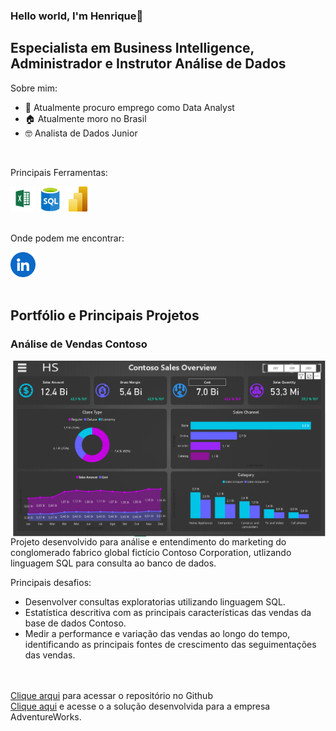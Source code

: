 ### Hello world, I'm Henrique👋

## Especialista em Business Intelligence,  <br> Administrador e Instrutor Análise de Dados

Sobre mim:

- 🔭 Atualmente procuro emprego como Data Analyst 
- 🏠 Atualmente moro no Brasil
- 🤓 Analista de Dados Junior

<br>

Principais Ferramentas:

<div>
   <img height="40" width="40" src="https://github.com/henriquesilva21/ContosoPortifolio/blob/main/Imagens/Excel-Logo.png">
  <img height="40" width="40" src="https://github.com/henriquesilva21/ContosoPortifolio/blob/main/Imagens/sql.png">
  <img height="40" width="40" src="https://github.com/henriquesilva21/ContosoPortifolio/blob/main/Imagens/power%20bi.png">
</div>

<br>

Onde podem me encontrar:
<div>
  <a href="https://www.linkedin.com/in/henrique-silva-b8847727a/">
    <img height="40" width="40"  src="https://github.com/henriquesilva21/ContosoPortifolio/blob/main/Imagens/linkedin.png">
  </a>
</div>

<br>

## Portfólio e Principais Projetos

### Análise de Vendas Contoso
<img align="right" width="500" src="https://github.com/henriquesilva21/ContosoPortifolio/blob/main/Imagens/Contoso%20Power%20BI.PNG">
Projeto desenvolvido para análise e entendimento do marketing do conglomerado fabrico global fictício Contoso Corporation, utlizando linguagem SQL para consulta ao banco de dados.

Principais desafios: <br>
- Desenvolver consultas exploratorias utilizando linguagem SQL.<br>
- Estatística descritiva com as principais características das vendas da base de dados Contoso.<br>
- Medir a performance e variação das vendas ao longo do tempo, identificando as principais fontes de crescimento das seguimentações das vendas.
<br>
<br>
<a href="https://github.com/BruceFonseca2/AdventureWorksPortfolio"> Clique arqui</a>  para acessar o repositório no Github
<br>
<a target="_blank" href="https://app.powerbi.com/view?r=eyJrIjoiNWJjODBmOTAtYmNhMy00YjdmLTk5ZDMtMDc4NGI4NDY3YzJmIiwidCI6IjQxNGU0N2Q2LTVhNGUtNDkzZS05OWJkLTUzMTYwZjJhYWY2ZiJ9" >Clique aqui</a> e acesse o a solução desenvolvida para a empresa AdventureWorks.
